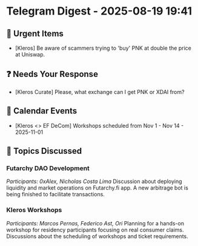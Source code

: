 # Telegram Digest - 2025-08-19 19:41

## 🚨 Urgent Items
- [Kleros] Be aware of scammers trying to 'buy' PNK at double the price at Uniswap.

## ❓ Needs Your Response
- [Kleros Curate] Please, what exchange can I get PNK or XDAI from?

## 📅 Calendar Events
- [Kleros <> EF DeCom] Workshops scheduled from Nov 1 - Nov 14 - 2025-11-01

## 💬 Topics Discussed
### Futarchy DAO Development
*Participants: 0xAlex, Nicholas Costa Lima*
Discussion about deploying liquidity and market operations on Futarchy.fi app. A new arbitrage bot is being finished to facilitate transactions.

### Kleros Workshops
*Participants: Marcos Pernas, Federico Ast, Ori*
Planning for a hands-on workshop for residency participants focusing on real consumer claims. Discussions about the scheduling of workshops and ticket requirements.

